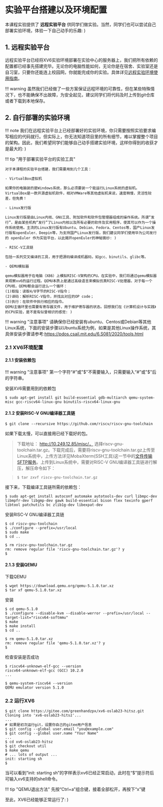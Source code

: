 
# 实验平台搭建以及环境配置

本课程实验提供了 **远程实验平台** 供同学们做实验。当然，同学们也可以尝试自己部署实验环境，体验一下自己动手的乐趣: )

## 1. 远程实验平台

远程实验平台已经将XV6实验环境部署在实验中心的服务器上，我们把所有依赖的配置都已经事先搭建完毕。无论你的电脑性能如何，无论你是在宿舍、实验室还是自习室，只要你还能连上校园网，你就能完成你的实验。具体详见[远程实验环境使用指南](../remote_env/)。

!!! warning
    虽然我们已经做了一些方案保证远程环境的可靠性，但在某些特殊情况下，也不能确保不出故障，为安全起见，建议同学们将代码及时上传到git仓库或者下载到本地保存。

## 2.  自行部署的实验环境

!!! note 
    我们在远程实验平台上已经部署好的实验环境，你只需要按照实验要求编写相应的代码就行。但实际上，你无法知道项目里的所有细节，难以掌握整个项目的架构。因此，我们希望同学们能够自己动手搭建实验环境，这样你得到的收获才是最大的: )


!!! tip "用于部署实验平台的实验工具"

    对于本课程的实验平台搭建，我们需要用到几个工具：

    - VirtualBox虚拟机

    如果你的电脑装的是Windows系统，那么必须要装一个能运行Linux系统的虚拟机。VirtualBox是一款开源虚拟机软件，相对VMWare等其他虚拟机来说，速度稍慢，灵活性较差，但免费！

    - Linux发行版

    Linux发行版是由Linux内核、GNU工具、附加软件和软件包管理器组成的操作系统。所谓“发行”，是由某些机构“发行”了Linux内核以及所有必要的软件及实用程序，使其可以作为一个操作系统使用。主流的Linux发行版有Ubuntu、Debian、Fedora、Centos等，国产Linux发行版有openEuler、Deepin等，为支持国产Linux发行版，我们建议同学们使用华为公司发行的 openEuler 作为实验平台，以此揭开openEuler的神秘面纱: )

    - RISC-V工具链

    包括一系列交叉编译的工具，用于把源码编译成机器码，如gcc、binutils、glibc等。

    - QEMU模拟器

    qemu模拟器用于在电脑（X86）上模拟RISC-V架构的CPU。在实验中，我们将通过qemu模拟器来观察xv6的运行过程。QEMU本质上是通过高级语言来模拟仿真RISC-V处理器，对于每一个CPU核，QEMU都会运行这么一个循环：
    (1)取指：读取4/8字节的RISC-V指令；
    (2)译码：解析RISC-V指令，并找出对应的OP code；
    (3)执行：在软件中执行相应的指令。
    QEMU主循环里也需要有寄存器文件，用于维护寄存器的状态。回想我们在《计算机设计与实践》的CPU实验，是不是有似曾相识的感觉: )


!!! warning "注意事项"
    请确保你已经安装有ubuntu、Centos或Debian等其他Linux系统，下面的安装步骤以Ubuntu系统为例，如果是其他Linux操作系统，其具体安装步骤请参考:https://pdos.csail.mit.edu/6.S081/2020/tools.html



### 2.1 XV6环境配置

#### 2.1.1 安装依赖包

!!! warning "注意事项"
    第一个字符“#”或"\$"不需要输入，只需要输入“#”或"\$"后的字符串。


安装XV6需要用到的依赖包

```console
$ sudo apt-get install git build-essential gdb-multiarch qemu-system-misc gcc-riscv64-linux-gnu binutils-riscv64-linux-gnu 
```

#### 2.1.2 安装RISC-V GNU编译器工具链

```console
$ git clone --recursive https://github.com/riscv/riscv-gnu-toolchain
```

如果下载太慢，可以直接用已经下载好的包。

> 下载地址： http://10.249.12.85/misc/， 选择riscv-gnu-toolchain.tar.gz。下载完成后，需要将riscv-gnu-toolchain.tar.gz上传至Linux系统中，上传方法详见MobaXterm(SSH工具)这一节中的[文件传输SFTP服务](../tools/#12-sftp)。上传到Linux系统中，需要对RISC-V GNU编译器工具链进行解压，解压命令如下：

> ```console
> $ tar zxvf riscv-gnu-toolchain.tar.gz
> ```

接下来，下载编译工具链所需的依赖包：
```console
$ sudo apt-get install autoconf automake autotools-dev curl libmpc-dev libmpfr-dev libgmp-dev gawk build-essential bison flex texinfo gperf libtool patchutils bc zlib1g-dev libexpat-dev
```

安装RISC-V GNU编译器工具链

```console
$ cd riscv-gnu-toolchain
$ ./configure --prefix=/usr/local
$ sudo make
$ cd ..
 
$ rm riscv-gnu-toolchain.tar.gz
rm: remove regular file 'riscv-gnu-toolchain.tar.gz'? y
$ 
```

#### 2.1.3 安装QEMU

下载QEMU

```console
$ wget https://download.qemu.org/qemu-5.1.0.tar.xz
$ tar xf qemu-5.1.0.tar.xz
```

安装

```console
$ cd qemu-5.1.0
$ ./configure --disable-kvm --disable-werror --prefix=/usr/local --target-list="riscv64-softmmu"
$ make
$ make install
$ cd ..
 
$ rm qemu-5.1.0.tar.xz
rm: remove regular file 'qemu-5.1.0.tar.xz'? y
$ 
```

检查安装是否成功

```console
$ riscv64-unknown-elf-gcc --version
riscv64-unknown-elf-gcc (GCC) 10.2.0
...
 
$ qemu-system-riscv64 --version
QEMU emulator version 5.1.0
```

### 2.2 运行XV6

```console
$ git clone https://gitee.com/greenhandzpx/xv6-oslab23-hitsz.git
Cloning into 'xv6-oslab23-hitsz'...
...
# 如果是初次运行git，设置你自己的gitee用户信息
$ git config --global user.email "you@example.com"
$ git config --global user.name "Your Name"
...
$ cd xv6-oslab23-hitsz
$ git checkout util
$ make qemu
# ... lots of output ...
init: starting sh
$
```
当可以看到“init: starting sh”的字样表示xv6已经正常启动，此时在“$”提示符后可输入xv6支持的shell命令。

!!! tip "QEMU退出方法"
    先按“Ctrl+a”组合键，接着全部松开，再按下“x”键

至此，XV6已经能够正常运行了: )